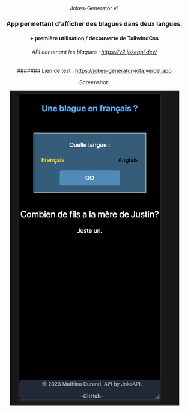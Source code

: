 <div align="center">
  Jokes-Generator v1

  ### App permettant d'afficher des blagues dans deux langues.

  #### + première utilisation / découverte de TailwindCss

  ###### API contenant les blagues : https://v2.jokeapi.dev/

  ####### Lien de test : https://jokes-generator-iota.vercel.app

  Screenshot: 

  ![screen](https://github.com/MathieuDurand28/Jokes-Generator/blob/main/public/screen%20JokesView.png?raw=true)

</div>



